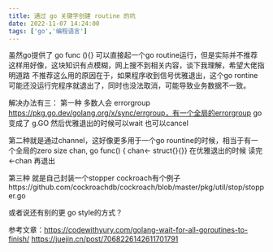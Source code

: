 ```yaml
---
title: 通过 go 关键字创建 routine 的坑
date: 2022-11-07 14:24:00
tags: ['go','编程语言']
---
```


虽然go提供了 go func (){} 可以直接起一个go routine运行，但是实际并不推荐这样用好像，这块知识有点模糊，网上搜不到相关内容，谈下我理解，希望大佬指明道路
不推荐这么用的原因在于，如果程序收到信号优雅退出，这个go rontine可能还没运行完程序就退出了，同时也没法取消，可能导致业务数据不一致。

解决办法有三：
第一种 多数人会 errorgroup https://pkg.go.dev/golang.org/x/sync/errgroup，有一个全局的errorgroup go变成了 g.GO 然后优雅退出的时候可以wait 也可以cancel

第二种就是通过channel，这好像更多用于一个go rountine的时候，相当于有一个全局的zero size chan, go func() {  chan<- struct{}{}} 在优雅退出的时候 读完<-chan 再退出

第三种 就是自己封装一个stopper cockroach有个例子https://github.com/cockroachdb/cockroach/blob/master/pkg/util/stop/stopper.go

或者说还有别的更 go style的方式？

参考文章：https://codewithyury.com/golang-wait-for-all-goroutines-to-finish/
https://juejin.cn/post/7068226142611701791